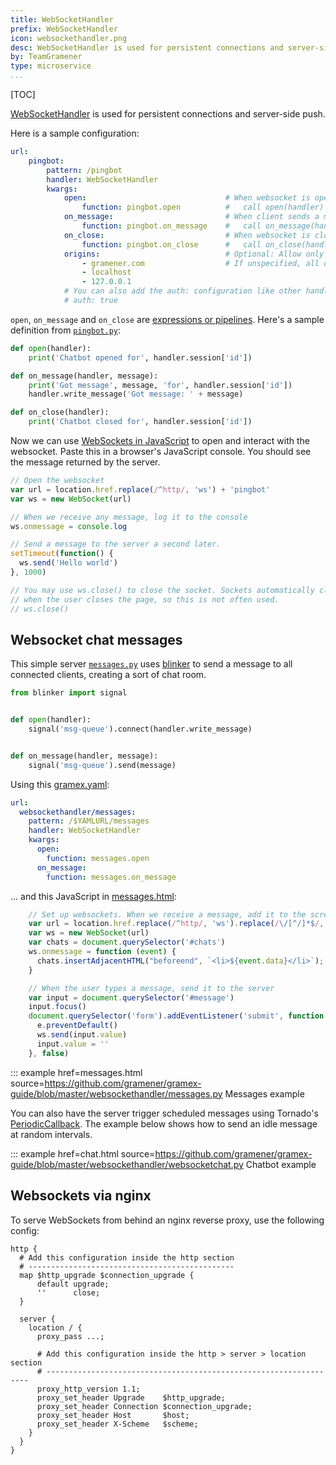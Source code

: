 ```yaml
---
title: WebSocketHandler
prefix: WebSocketHandler
icon: websockethandler.png
desc: WebSocketHandler is used for persistent connections and server-side push
by: TeamGramener
type: microservice
...
```


[TOC]

[WebSocketHandler][websockethandler] is used for persistent connections and
server-side push.

Here is a sample configuration:

```yaml
url:
    pingbot:
        pattern: /pingbot
        handler: WebSocketHandler
        kwargs:
            open:                               # When websocket is opened
                function: pingbot.open          #   call open(handler) in pingbot.py
            on_message:                         # When client sends a message
                function: pingbot.on_message    #   call on_message(handler, msg) in pingbot.py
            on_close:                           # When websocket is closed
                function: pingbot.on_close      #   call on_close(handler) in pingbot.py
            origins:                            # Optional: Allow only from these domains.
                - gramener.com                  # If unspecified, all domains are allowed.
                - localhost
                - 127.0.0.1
            # You can also add the auth: configuration like other handlers. For example:
            # auth: true
```

`open`, `on_message` and `on_close` are [expressions or pipelines](../function/).
Here's a sample definition from [`pingbot.py`](pingbot.py.source):

```python
def open(handler):
    print('Chatbot opened for', handler.session['id'])

def on_message(handler, message):
    print('Got message', message, 'for', handler.session['id'])
    handler.write_message('Got message: ' + message)

def on_close(handler):
    print('Chatbot closed for', handler.session['id'])
```

Now we can use [WebSockets in JavaScript][websocket-clients] to open and interact with the websocket.
Paste this in a browser's JavaScript console. You should see the message returned by the server.

```js
// Open the websocket
var url = location.href.replace(/^http/, 'ws') + 'pingbot'
var ws = new WebSocket(url)

// When we receive any message, log it to the console
ws.onmessage = console.log

// Send a message to the server a second later.
setTimeout(function() {
  ws.send('Hello world')
}, 1000)

// You may use ws.close() to close the socket. Sockets automatically close
// when the user closes the page, so this is not often used.
// ws.close()
```

## Websocket chat messages

This simple server [`messages.py`](https://github.com/gramener/gramex-guide/blob/master/websockethandler/messages.py)
uses [blinker](https://blinker.readthedocs.io/en/stable/) to send a message to all connected clients,
creating a sort of chat room.

```python
from blinker import signal


def open(handler):
    signal('msg-queue').connect(handler.write_message)


def on_message(handler, message):
    signal('msg-queue').send(message)
```

Using this [gramex.yaml](https://github.com/gramener/gramex-guide/blob/master/websockethandler/gramex.yaml):

```yaml
url:
  websockethandler/messages:
    pattern: /$YAMLURL/messages
    handler: WebSocketHandler
    kwargs:
      open:
        function: messages.open
      on_message:
        function: messages.on_message
```

... and this JavaScript in [messages.html](https://github.com/gramener/gramex-guide/blob/master/websockethandler/messages.html):

```js
    // Set up websockets. When we receive a message, add it to the screen
    var url = location.href.replace(/^http/, 'ws').replace(/\/[^/]*$/, '/messages')
    var ws = new WebSocket(url)
    var chats = document.querySelector('#chats')
    ws.onmessage = function (event) {
      chats.insertAdjacentHTML("beforeend", `<li>${event.data}</li>`);
    }

    // When the user types a message, send it to the server
    var input = document.querySelector('#message')
    input.focus()
    document.querySelector('form').addEventListener('submit', function (e) {
      e.preventDefault()
      ws.send(input.value)
      input.value = ''
    }, false)
```

::: example href=messages.html source=https://github.com/gramener/gramex-guide/blob/master/websockethandler/messages.py
    Messages example


You can also have the server trigger scheduled messages using Tornado's
[PeriodicCallback](https://www.tornadoweb.org/en/stable/ioloop.html#tornado.ioloop.PeriodicCallback).
The example below shows how to send an idle message at random intervals.

::: example href=chat.html source=https://github.com/gramener/gramex-guide/blob/master/websockethandler/websocketchat.py
    Chatbot example


## Websockets via nginx

To serve WebSockets from behind an nginx reverse proxy, use the following config:

```nginx
http {
  # Add this configuration inside the http section
  # ----------------------------------------------
  map $http_upgrade $connection_upgrade {
      default upgrade;
      ''      close;
  }

  server {
    location / {
      proxy_pass ...;

      # Add this configuration inside the http > server > location section
      # ------------------------------------------------------------------
      proxy_http_version 1.1;
      proxy_set_header Upgrade    $http_upgrade;
      proxy_set_header Connection $connection_upgrade;
      proxy_set_header Host       $host;
      proxy_set_header X-Scheme   $scheme;
    }
  }
}
```

[websockethandler]: https://gramener.com/gramex/guide/api/handlers/#gramex.handlers.WebSocketHandler
[chatbot-source]: https://github.com/gramener/gramex-guide/blob/master/websockethandler/websocketchat.py
[websocket-clients]: https://developer.mozilla.org/en-US/docs/Web/API/WebSockets_API/Writing_WebSocket_client_applications

<script>
var pre = [].slice.call(document.querySelectorAll('pre'))

function next() {
  var element = pre.shift(),
      text = element.textContent
  if (text.match(/new WebSocket/))
    eval(text)
  if (pre.length > 0) { next() }
}
next()
</script>
